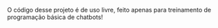 O código desse projeto é de uso livre, feito apenas para treinamento de programação básica de chatbots!
